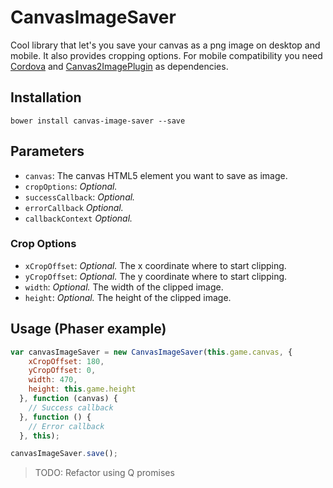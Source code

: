 # CanvasImageSaver

Cool library that let's you save your canvas as a png image on desktop and mobile. It also provides cropping options.
For mobile compatibility you need [Cordova](http://cordova.apache.org/) and [Canvas2ImagePlugin](https://github.com/devgeeks/Canvas2ImagePlugin) as dependencies.

## Installation
`bower install canvas-image-saver --save`

## Parameters
* `canvas`: The canvas HTML5 element you want to save as image.
* `cropOptions`: _Optional._
* `successCallback`: _Optional._
* `errorCallback` _Optional._
* `callbackContext` _Optional._

### Crop Options
* `xCropOffset`: _Optional._ The x coordinate where to start clipping.
* `yCropOffset`: _Optional._ The y coordinate where to start clipping.
* `width`: _Optional._ The width of the clipped image.
* `height`: _Optional._ The height of the clipped image.

## Usage (Phaser example)
```js
var canvasImageSaver = new CanvasImageSaver(this.game.canvas, {
    xCropOffset: 180,
    yCropOffset: 0,
    width: 470,
    height: this.game.height
  }, function (canvas) {
    // Success callback
  }, function () {
    // Error callback
  }, this);

canvasImageSaver.save();
```

> TODO:
> Refactor using Q promises
